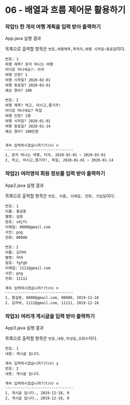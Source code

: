 # 06 - 배열과 흐름 제어문 활용하기

### 작업1) 한 개의 여행 계획을 입력 받아 출력하기
App.java 실행 결과

목록으로 출력할 항목은 `번호,여행제목,목적지,여행 시작일~종료일`이다.
```
번호: 1
여행 제목? 혼자 떠나는 여행
어디로 떠나세요?: 미국
여행 인원? 1
여행 시작일? 2020-02-01
여행 종료일? 2020-03-01
예상 경비? 100

번호: 2
여행 제목? 먹고, 마시고,즐기자!
어디로 떠나세요? 독일
여행 인원? 1명
여행 시작일? 2020-01-01
여행 종료일? 2020-01-14
예상 경비? 100만원


계속 입력하시겠습니까?(Y/n) n
-------------------------------
1, 혼자 떠나는 여행, 미국, 2020-02-01 ~ 2020-03-01
2, 먹고, 마시고,즐기자!, 독일, 2020-01-01 ~ 2020-01-14
```




### 작업2) 여러명의 회원 정보를 입력 받아 출력하기
App2.java 실행 결과

목록으로 출력할 항목은 `번호, 이름, 이메일, 전화, 가입일`이다.
```
번호: 1
이름: 홍길동
별명: 길동
암호: sdjfs
이메일: 0000@gmail.com
사진: png
전화: 00000

번호: 2
이름: 김자바
별명: 자바
암호: fgfgh
이메일: 1111@gmail.com
사진: png
전화: 11111

계속 입력하시겠습니까?(Y/n) n
-------------------------------
1, 홍길동, 0000@gmail.com, 00000, 2019-12-18
2. 김자바, 1111@gmail.com, 11111, 2019-12-18
```

### 작업3) 여러개 게시글을 입력 받아 출력하기
App3.java 실행 결과

목록으로 출력할 항목은 `번호,내용,작성일,조회수`이다.
```
번호: 1
내용: 게시글 입니다.

계속 입력하시겠습니까?(Y/n) y
번호: 2
내용: 게시글 입니다.

계속 입력하시겠습니까?(Y/n) n
-------------------------------
1, 게시글 입니다., 2019-12-18, 0
2, 게시글 입니다., 2019-12-18, 0
```
